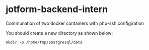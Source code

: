 # jotform-backend-intern
Communation of two docker containers with php-ssh configiration

You should create a new directory as shown below:

``mkdir -p /home/tmp/postgresql/data``

